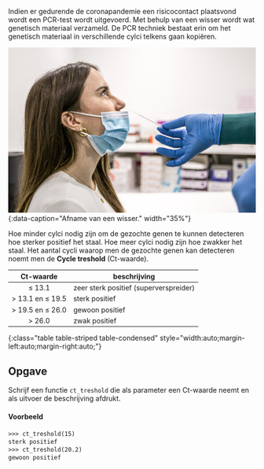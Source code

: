 Indien er gedurende de coronapandemie een risicocontact plaatsvond wordt een PCR-test wordt uitgevoerd. Met behulp van een wisser wordt wat genetisch materiaal verzameld. De PCR techniek bestaat erin om het genetisch materiaal in verschillende cylci telkens gaan kopiëren.

![PCR-test](media/PCR.jpg "PCR-test"){:data-caption="Afname van een wisser." width="35%"}

Hoe minder cylci nodig zijn om de gezochte genen te kunnen detecteren hoe sterker positief het staal. Hoe meer cylci nodig zijn hoe zwakker het staal. Het aantal cycli waarop men de gezochte genen kan detecteren noemt men de **Cycle treshold** (Ct-waarde).

| Ct-waarde | beschrijving |
|:--------:|-------------|
| ≤ 13.1  |    zeer sterk positief (superverspreider) |
| > 13.1 en ≤ 19.5 |  sterk positief |
| > 19.5 en ≤ 26.0  | gewoon positief |
| > 26.0 |  zwak positief |
{:class="table table-striped table-condensed" style="width:auto;margin-left:auto;margin-right:auto;"}

## Opgave
Schrijf een functie `ct_treshold` die als parameter een Ct-waarde neemt en als uitvoer de beschrijving afdrukt.

#### Voorbeeld
```
>>> ct_treshold(15)
sterk positief
>>> ct_treshold(20.2)
gewoon positief
```